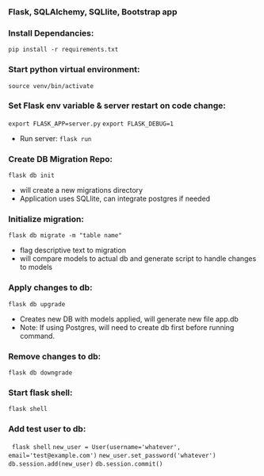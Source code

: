 ### Flask, SQLAlchemy, SQLlite, Bootstrap app

### Install Dependancies:
```pip install -r requirements.txt```

### Start python virtual environment:
```source venv/bin/activate```


### Set Flask env variable & server restart on code change:
 ```export FLASK_APP=server.py```
 ```export FLASK_DEBUG=1```
 - Run server: ```flask run```

### Create DB Migration Repo:
 ```flask db init``` 
 - will create a new migrations directory
 - Application uses SQLlite, can integrate postgres if needed

### Initialize migration:
```flask db migrate -m "table name"``` 
 - flag descriptive text to migration
 - will compare models to actual db and generate script to handle changes to models

### Apply changes to db:
```flask db upgrade```
 - Creates new DB with models applied, will generate new file app.db
 - Note: If using Postgres, will need to create db first before running command.

### Remove changes to db:
 ```flask db downgrade```

### Start flask shell:
```flask shell``` 

### Add test user to db:
 ``` flask shell```
 ```new_user = User(username='whatever', email='test@example.com')```
 ```new_user.set_password('whatever')```
 ```db.session.add(new_user)```
 ```db.session.commit()```
